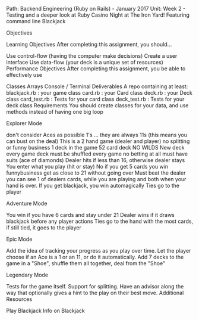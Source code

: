 Path: Backend Engineering (Ruby on Rails) - January 2017  Unit: Week 2 - Testing and a deeper look at Ruby
Casino Night at The Iron Yard! Featuring command line Blackjack

Objectives

Learning Objectives
After completing this assignment, you should…

Use control-flow (having the computer make decisions)
Create a user interface
Use data-flow (your deck is a unique set of resources)
Performance Objectives
After completing this assignment, you be able to effectively use

Classes
Arrays
Console / Terminal
Deliverables
A repo containing at least:
blackjack.rb : your game class
card.rb : your Card class
deck.rb : your Deck class
card_test.rb : Tests for your card class
deck_test.rb : Tests for your deck class
Requirements
You should create classes for your data, and use methods instead of having one big loop

Explorer Mode

don't consider Aces as possible 1's ... they are always 11s (this means you can bust on the deal)
This is a 2 hand game (dealer and player)
no splitting or funny business
1 deck in the game
52 card deck
NO WILDS
New deck every game
deck must be shuffled every game
no betting at all
must have suits (ace of diamonds)
Dealer hits if less than 16, otherwise dealer stays
You enter what you play (hit or stay)
No if you get 5 cards you win funnybusiness
get as close to 21 without going over
Must beat the dealer
you can see 1 of dealers cards, while you are playing and both when your hand is over.
If you get blackjack, you win automagically
Ties go to the player

Adventure Mode

You win if you have 6 cards and stay under 21
Dealer wins if it draws blackjack before any player actions
Ties go to the hand with the most cards, if still tied, it goes to the player

Epic Mode

Add the idea of tracking your progress as you play over time.
Let the player choose if an Ace is a 1 or an 11, or do it automatically.
Add 7 decks to the game in a "Shoe", shuffle them all together, deal from the "Shoe"

Legendary Mode

Tests for the game itself.
Support for splitting.
Have an advisor along the way that optionally gives a hint to the play on their best move.
Additional Resources

Play Blackjack
Info on Blackjack
